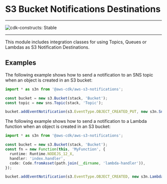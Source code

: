 # S3 Bucket Notifications Destinations
<!--BEGIN STABILITY BANNER-->

---

![cdk-constructs: Stable](https://img.shields.io/badge/cdk--constructs-stable-success.svg?style=for-the-badge)

---

<!--END STABILITY BANNER-->

This module includes integration classes for using Topics, Queues or Lambdas
as S3 Notification Destinations.

## Examples

The following example shows how to send a notification to an SNS
topic when an object is created in an S3 bucket:

```ts
import * as s3n from '@aws-cdk/aws-s3-notifications';

const bucket = new s3.Bucket(stack, 'Bucket');
const topic = new sns.Topic(stack, 'Topic');

bucket.addEventNotification(s3.EventType.OBJECT_CREATED_PUT, new s3n.SnsDestination(topic));
```

The following example shows how to send a notification to a Lambda function when an object is created in an S3 bucket:

```ts
import * as s3n from '@aws-cdk/aws-s3-notifications';

const bucket = new s3.Bucket(stack, 'Bucket');
const fn = new Function(this, 'MyFunction', {
  runtime: Runtime.NODEJS_12_X,
  handler: 'index.handler',
  code: Code.fromAsset(path.join(__dirname, 'lambda-handler')),
});

bucket.addEventNotification(s3.EventType.OBJECT_CREATED, new s3n.LambdaDestination(fn));
```
